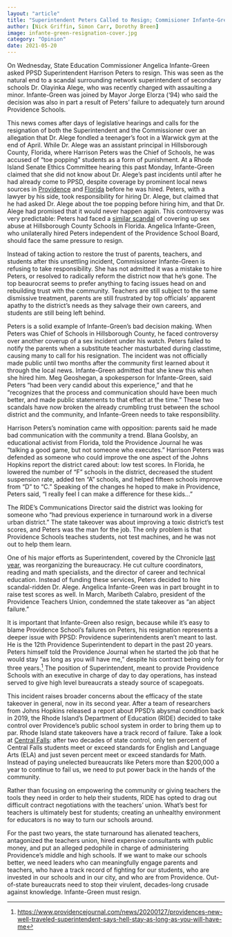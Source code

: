 ```yaml
---
layout: "article"
title: "Superintendent Peters Called to Resign; Commisioner Infante-Green Should Follow Suit"
author: [Nick Griffin, Simon Carr, Dorothy Breen]
image: infante-green-resignation-cover.jpg
category: "Opinion"
date: 2021-05-20
---
```


On Wednesday, State Education Commissioner Angelica Infante-Green asked PPSD Superintendent Harrison Peters to resign. This was seen as the natural end to a scandal surrounding network superintendent of secondary schools Dr. Olayinka Alege, who was recently charged with assaulting a minor. Infante-Green was joined by Mayor Jorge Elorza (‘94) who said the decision was also in part a result of Peters’ failure to adequately turn around Providence Schools.

This news comes after days of legislative hearings and calls for the resignation of both the Superintendent and the Commissioner over an allegation that Dr. Alege fondled a teenager’s foot in a Warwick gym at the end of April. While Dr. Alege was an assistant principal in Hillsborough County, Florida, where Harrison Peters was the Chief of Schools, he was accused of “toe popping” students as a form of punishment. At a Rhode Island Senate Ethics Committee hearing this past Monday, Infante-Green claimed that she did not know about Dr. Alege’s past incidents until after he had already come to PPSD, despite coverage by prominent local news sources in [Providence](https://www.providencejournal.com/story/news/education/2020/06/05/providence-high-school-to-close-30-jobs-eliminated-as-new-superintendent-reorganizes/42400919/) and [Florida](https://www.sun-sentinel.com/news/trending/sfl-mtblog-2009-07-bad_grades_toe_popping_is_the-story.html) before he was hired. Peters, with a lawyer by his side, took responsibility for hiring Dr. Alege, but claimed that he had asked Dr. Alege about the toe popping before hiring him, and that Dr. Alege had promised that it would never happen again. This controversy was very predictable: Peters had faced a [similar scandal](https://www.abcactionnews.com/news/local-news/i-team-investigates/i-team-parents-furious-after-school-fails-to-notify-them-of-a-sex-offense-investigation) of covering up sex abuse at Hillsborough County Schools in Florida. Angelica Infante-Green, who unilaterally hired Peters independent of the Providence School Board, should face the same pressure to resign.

Instead of taking action to restore the trust of parents, teachers, and students after this unsettling incident, Commissioner Infante-Green is refusing to take responsibility. She has not admitted it was a mistake to hire Peters, or resolved to radically reform the district now that he’s gone. The top beaurocrat seems to prefer anything to facing issues head on and rebuilding trust with the community. Teachers are still subject to the same dismissive treatment, parents are still frustrated by top officials’ apparent apathy to the district’s needs as they salvage their own careers, and students are still being left behind.

Peters is a solid example of Infante-Green’s bad decision making. When Peters was Chief of Schools in Hillsborough County, he faced controversy over another coverup of a sex incident under his watch. Peters failed to notify the parents when a substitute teacher masturbated during classtime, causing many to call for his resignation. The incident was not officially made public until two months after the community first learned about it through the local news. Infante-Green admitted that she knew this when she hired him. Meg Geoshegan, a spokesperson for Infante-Green, said Peters “had been very candid about this experience,” and that he “recognizes that the process and communication should have been much better, and made public statements to that effect at the time.” These two scandals have now broken the already crumbling trust between the school district and the community, and Infante-Green needs to take responsibility.

Harrison Peters’s nomination came with opposition: parents said he made bad communication with the community a trend. Blana Goolsby, an educational activist from Florida, told the Providence Journal he was “talking a good game, but not someone who executes.” Harrison Peters was defended as someone who could improve the one aspect of the Johns Hopkins report the district cared about: low test scores. In Florida, he lowered the number of “F” schools in the district, decreased the student suspension rate, added ten “A” schools, and helped fifteen schools improve from “D” to “C.” Speaking of the changes he hoped to make in Providence, Peters said, “I really feel I can make a difference for these kids…”

The RIDE’s Communications Director said the district was looking for someone who “had previous experience in turnaround work in a diverse urban district.” The state takeover was about improving a toxic district’s test scores, and Peters was the man for the job. The only problem is that Providence Schools teaches students, not test machines, and he was not out to help them learn.

One of his major efforts as Superintendent, covered by the Chronicle [last year](/article/ppsd-cuts-counselors-keeps-cops), was reorganizing the bureaucracy. He cut culture coordinators, reading and math specialists, and the director of career and technical education. Instead of funding these services, Peters decided to hire scandal-ridden Dr. Alege. Angelica Infante-Green was in part brought in to raise test scores as well. In March, Maribeth Calabro, president of the Providence Teachers Union, condemned the state takeover as “an abject failure.”

It is important that Infante-Green also resign, because while it’s easy to blame Providence School’s failures on Peters, his resignation represents a deeper issue with PPSD: Providence superintendents aren’t meant to last. He is the 12th Providence Superintendent to depart in the past 20 years. Peters himself told the Providence Journal when he started the job that he would stay “as long as you will have me,” despite his contract being only for three years.[^1] The position of Superintendent, meant to provide Providence Schools with an executive in charge of day to day operations, has instead served to give high level bureaucrats a steady source of scapegoats.

This incident raises broader concerns about the efficacy of the state takeover in general, now in its second year. After a team of researchers from Johns Hopkins released a report about PPSD’s abysmal condition back in 2019, the Rhode Island’s Department of Education (RIDE) decided to take control over Providence’s public school system in order to bring them up to par. Rhode Island state takeovers have a track record of failure. Take a look at [Central Falls](https://www.golocalprov.com/news/ri-has-one-school-system-that-has-worse-test-scores-than-providence): after two decades of state control, only ten percent of Central Falls students meet or exceed standards for English and Language Arts (ELA) and just seven percent meet or exceed standards for Math. Instead of paying unelected bureaucrats like Peters more than $200,000 a year to continue to fail us, we need to put power back in the hands of the community.

Rather than focusing on empowering the community or giving teachers the tools they need in order to help their students, RIDE has opted to drag out difficult contract negotiations with the teachers’ union. What’s best for teachers is ultimately best for students; creating an unhealthy environment for educators is no way to turn our schools around.

For the past two years, the state turnaround has alienated teachers, antagonized the teachers union, hired expensive consultants with public money, and put an alleged pedophile in charge of administering Providence’s middle and high schools. If we want to make our schools better, we need leaders who can meaningfully engage parents and teachers, who have a track record of fighting for our students, who are invested in our schools and in our city, and who are from Providence. Out-of-state bureaucrats need to stop their virulent, decades-long crusade against knowledge. Infante-Green must resign.

[^1]: https://www.providencejournal.com/news/20200127/providences-new-well-traveled-superintendent-says-hell-stay-as-long-as-you-will-have-me
